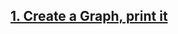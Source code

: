 ## [1. Create a Graph, print it](https://github.com/singh7priyanshu/love_babbar_450_solutions/tree/main/graph/Create%20a%20Graph%2C%20print%20it)<br />
